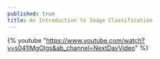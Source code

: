 ```yaml
---
published: true
title: An Introduction to Image Classification
---
```

{% youtube "https://www.youtube.com/watch?v=s041lMgOlgs&ab_channel=NextDayVideo" %}
